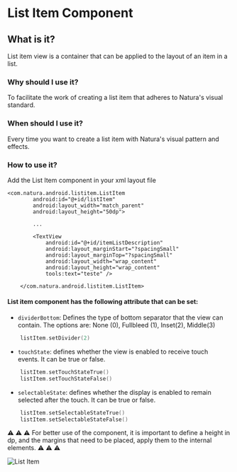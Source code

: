 # List Item Component

## What is it?

List item view is a container that can be applied to the layout of an item in a list.

### Why should I use it?

To facilitate the work of creating a list item that adheres to Natura's visual standard.

### When should I use it?

Every time you want to create a list item with Natura's visual pattern and effects.

### How to use it?

Add the List Item component in your xml layout file
        
```android
<com.natura.android.listitem.ListItem
        android:id="@+id/listItem"
        android:layout_width="match_parent"
        android:layout_height="50dp">

        ...

        <TextView
            android:id="@+id/itemListDescription"
            android:layout_marginStart="?spacingSmall"
            android:layout_marginTop="?spacingSmall"
            android:layout_width="wrap_content"
            android:layout_height="wrap_content"
            tools:text="teste" />

    </com.natura.android.listitem.ListItem>
```
#### List item component has the following attribute that can be set:

- `dividerBottom`:  Defines the type of bottom separator that the view can contain. The options are: None (0), Fullbleed (1), Inset(2),  Middle(3)

```kotlin
    listItem.setDivider(2)
```

- `touchState`:  defines whether the view is enabled to receive touch events. It can be true or false.

```kotlin
    listItem.setTouchStateTrue()
    listItem.setTouchStateFalse()
```

- `selectableState`:  defines whether the display is enabled to remain selected after the touch. It can be true or false.

```kotlin
    listItem.setSelectableStateTrue()
    listItem.setSelectableStateFalse()
```

⚠️ ⚠️ ⚠️ For better use of the component, it is important to define a height in dp, and the margins that need to be placed, apply them to the internal elements. ⚠️ ⚠️ ⚠️



           
![List Item](list-item.png)

